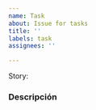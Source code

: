 ```yaml
---
name: Task
about: Issue for tasks
title: ''
labels: task
assignees: ''

---
```


Story:

### Descripción
